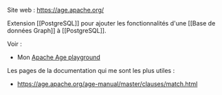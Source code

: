Site web : https://age.apache.org/

Extension [[PostgreSQL]] pour ajouter les fonctionnalités d'une [[Base de données Graph]] à [[PostgreSQL]].

Voir :

- Mon [Apache Age playground](https://github.com/stephane-klein/apache-age-playground)

Les pages de la documentation qui me sont les plus utiles :

- https://age.apache.org/age-manual/master/clauses/match.html